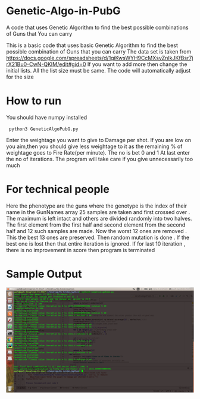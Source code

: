 # Genetic-Algo-in-PubG
A code that uses Genetic Algorithm to find the best possible combinations of Guns that You can carry

This is a basic code that uses basic Genetic Algorithm to find the best possible combination of Guns that you can carry
The data set is taken from https://docs.google.com/spreadsheets/d/1giKwsWYH9CcMXsvZnIkJKfBsr7jrX21Bu0-CwN-QKIM/edit#gid=0
If you want to add more then change the initial lists. All the list size must be same. The code will automatically adjust for the size

# How to run
You should have numpy installed
```
 python3 GeneticAlgoPubG.py
```
Enter the weightage you want to give to Damage per shot. If you are low on you aim,then you should give less weightage to it as the remaining % of weightage goes to Fire Rate(per minute). The no is bet 0 and 1
At last enter the no of iterations. The program will take care if you give unnecessarily too much

# For technical people
Here the phenotype are the guns where the genotype is the index of their name in the GunNames array
25 samples are taken and first crossed over . The maximum is left intact and others are divided randomly into two halves. The first element from the first half and second element from the second half and 12 such samples are made.
Now the worst 12 ones are removed . This the best 13 ones are preserved.
Then random mutation is done . If the best one is lost then that entire iteration is ignored.
If for last 10 iteration , there is no improvement in score then program is terminated

# Sample Output
![Screenshot](PunG.png)

